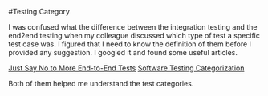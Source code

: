 #Testing Category

I was confused what the difference between the integration testing and the end2end testing when my colleague discussed which type of test a specific test case was. I figured that I need to know the definition of them before I provided any suggestion. I googled it and found some useful articles.

[Just Say No to More End-to-End Tests](https://testing.googleblog.com/2015/04/just-say-no-to-more-end-to-end-tests.html) 
[Software Testing Categorization](https://testing.googleblog.com/2009/07/software-testing-categorization.html)

Both of them helped me understand the test categories.
